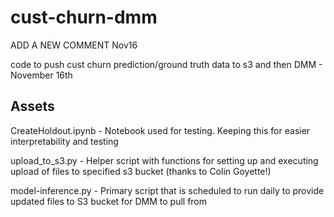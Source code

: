 # cust-churn-dmm

ADD A NEW COMMENT Nov16

code to push cust churn prediction/ground truth data to s3 and then DMM - November 16th

## Assets

CreateHoldout.ipynb - Notebook used for testing. Keeping this for easier interpretability and testing

upload_to_s3.py - Helper script with functions for setting up and executing upload of files to specified s3 bucket (thanks to Colin Goyette!)

model-inference.py - Primary script that is scheduled to run daily to provide updated files to S3 bucket for DMM to pull from



